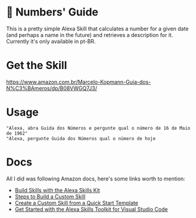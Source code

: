 # 🔮 Numbers' Guide

This is a pretty simple Alexa Skill that calculates a number for a given date (and perhaps a name in the future) and retrieves a description for it.  
Currently it's only available in pt-BR.

# Get the Skill
https://www.amazon.com.br/Marcelo-Kopmann-Guia-dos-N%C3%BAmeros/dp/B08VWGQ7J3/

# Usage

```
"Alexa, abra Guida dos Números e pergunte qual o número de 16 de Maio de 1962"
"Alexa, pergunte Guida dos Números qual o número de hoje
```

# Docs

All I did was following Amazon docs, here's some links worth to mention:

* [Build Skills with the Alexa Skills Kit](https://developer.amazon.com/en-US/docs/alexa/ask-overviews/build-skills-with-the-alexa-skills-kit.html)
* [Steps to Build a Custom Skill](https://developer.amazon.com/en-US/docs/alexa/custom-skills/steps-to-build-a-custom-skill.html)
* [Create a Custom Skill from a Quick Start Template](https://developer.amazon.com/en-US/docs/alexa/custom-skills/create-custom-skill-from-quick-start-template.html)
* [Get Started with the Alexa Skills Toolkit for Visual Studio Code](https://developer.amazon.com/en-US/docs/alexa/ask-toolkit/get-started-with-the-ask-toolkit-for-visual-studio-code.html)
